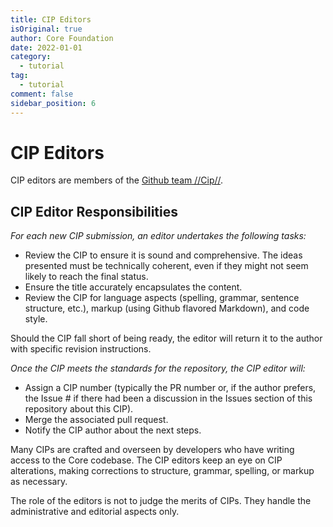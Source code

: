 ```yaml
---
title: CIP Editors
isOriginal: true
author: Core Foundation
date: 2022-01-01
category:
  - tutorial
tag:
  - tutorial
comment: false
sidebar_position: 6
---
```

# CIP Editors

CIP editors are members of the [Github team //Cip//](https://github.com/orgs/core-coin/teams/cip).

## CIP Editor Responsibilities

*For each new CIP submission, an editor undertakes the following tasks:*

- Review the CIP to ensure it is sound and comprehensive. The ideas presented must be technically coherent, even if they might not seem likely to reach the final status.
- Ensure the title accurately encapsulates the content.
- Review the CIP for language aspects (spelling, grammar, sentence structure, etc.), markup (using Github flavored Markdown), and code style.

Should the CIP fall short of being ready, the editor will return it to the author with specific revision instructions.

*Once the CIP meets the standards for the repository, the CIP editor will:*

- Assign a CIP number (typically the PR number or, if the author prefers, the Issue # if there had been a discussion in the Issues section of this repository about this CIP).
- Merge the associated pull request.
- Notify the CIP author about the next steps.

Many CIPs are crafted and overseen by developers who have writing access to the Core codebase. The CIP editors keep an eye on CIP alterations, making corrections to structure, grammar, spelling, or markup as necessary.

The role of the editors is not to judge the merits of CIPs. They handle the administrative and editorial aspects only.
